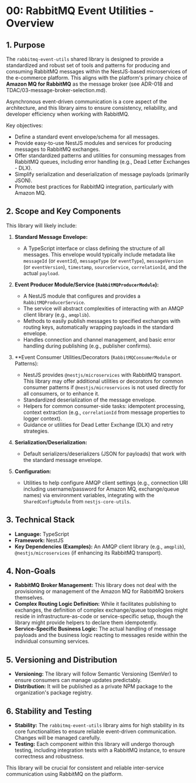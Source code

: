 # 00: RabbitMQ Event Utilities - Overview

## 1. Purpose

The `rabbitmq-event-utils` shared library is designed to provide a standardized and robust set of tools and patterns for producing and consuming RabbitMQ messages within the NestJS-based microservices of the e-commerce platform. This aligns with the platform's primary choice of **Amazon MQ for RabbitMQ** as the message broker (see ADR-018 and TDAC/03-message-broker-selection.md).

Asynchronous event-driven communication is a core aspect of the architecture, and this library aims to ensure consistency, reliability, and developer efficiency when working with RabbitMQ.

Key objectives:
*   Define a standard event envelope/schema for all messages.
*   Provide easy-to-use NestJS modules and services for producing messages to RabbitMQ exchanges.
*   Offer standardized patterns and utilities for consuming messages from RabbitMQ queues, including error handling (e.g., Dead Letter Exchanges - DLX).
*   Simplify serialization and deserialization of message payloads (primarily JSON).
*   Promote best practices for RabbitMQ integration, particularly with Amazon MQ.

## 2. Scope and Key Components

This library will likely include:

1.  **Standard Message Envelope:**
    *   A TypeScript interface or class defining the structure of all messages. This envelope would typically include metadata like `messageId` (or `eventId`), `messageType` (or `eventType`), `messageVersion` (or `eventVersion`), `timestamp`, `sourceService`, `correlationId`, and the actual `payload`.

2.  **Event Producer Module/Service (`RabbitMQProducerModule`):**
    *   A NestJS module that configures and provides a `RabbitMQProducerService`.
    *   The service will abstract complexities of interacting with an AMQP client library (e.g., `amqplib`).
    *   Methods to easily publish messages to specified exchanges with routing keys, automatically wrapping payloads in the standard envelope.
    *   Handles connection and channel management, and basic error handling during publishing (e.g., publisher confirms).

3.  **Event Consumer Utilities/Decorators (`RabbitMQConsumerModule` or Patterns):
    *   NestJS provides `@nestjs/microservices` with RabbitMQ transport. This library may offer additional utilities or decorators for common consumer patterns if `@nestjs/microservices` is not used directly for all consumers, or to enhance it.
    *   Standardized deserialization of the message envelope.
    *   Helpers for common consumer-side tasks: idempotent processing, context extraction (e.g., `correlationId` from message properties to logger context).
    *   Guidance or utilities for Dead Letter Exchange (DLX) and retry strategies.

4.  **Serialization/Deserialization:**
    *   Default serializers/deserializers (JSON for payloads) that work with the standard message envelope.

5.  **Configuration:**
    *   Utilities to help configure AMQP client settings (e.g., connection URI including username/password for Amazon MQ, exchange/queue names) via environment variables, integrating with the `SharedConfigModule` from `nestjs-core-utils`.

## 3. Technical Stack

*   **Language:** TypeScript
*   **Framework:** NestJS
*   **Key Dependencies (Examples):** An AMQP client library (e.g., `amqplib`), `@nestjs/microservices` (if enhancing its RabbitMQ transport).

## 4. Non-Goals

*   **RabbitMQ Broker Management:** This library does not deal with the provisioning or management of the Amazon MQ for RabbitMQ brokers themselves.
*   **Complex Routing Logic Definition:** While it facilitates publishing to exchanges, the definition of complex exchange/queue topologies might reside in infrastructure-as-code or service-specific setup, though the library might provide helpers to declare them idempotently.
*   **Service-Specific Business Logic:** The actual handling of message payloads and the business logic reacting to messages reside within the individual consuming services.

## 5. Versioning and Distribution

*   **Versioning:** The library will follow Semantic Versioning (SemVer) to ensure consumers can manage updates predictably.
*   **Distribution:** It will be published as a private NPM package to the organization's package registry.

## 6. Stability and Testing

*   **Stability:** The `rabbitmq-event-utils` library aims for high stability in its core functionalities to ensure reliable event-driven communication. Changes will be managed carefully.
*   **Testing:** Each component within this library will undergo thorough testing, including integration tests with a RabbitMQ instance, to ensure correctness and robustness.

This library will be crucial for consistent and reliable inter-service communication using RabbitMQ on the platform.
